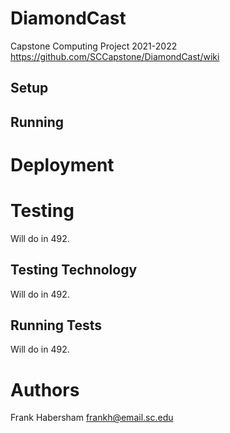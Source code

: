 # DiamondCast
Capstone Computing Project 2021-2022
https://github.com/SCCapstone/DiamondCast/wiki

## Setup

## Running

# Deployment

# Testing

Will do in 492.

## Testing Technology

Will do in 492.

## Running Tests

Will do in 492.

# Authors

Frank Habersham frankh@email.sc.edu